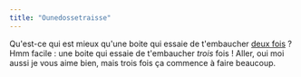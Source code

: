 ```yaml
---
title: "Ounedossetraisse"
---
```


Qu'est-ce qui est mieux qu'une boite qui essaie de t'embaucher [deux
fois](http://cyprio.net/wtf/2006-01-09-1236.wtf.html) ? Hmm facile : une boite
qui essaie de t'embaucher _trois_ fois ! Aller, oui moi aussi je vous aime
bien, mais trois fois ça commence à faire beaucoup.

